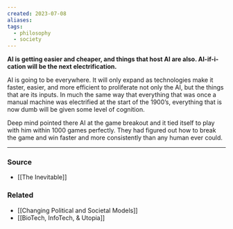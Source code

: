 ```yaml
---
created: 2023-07-08
aliases: 
tags:
  - philosophy
  - society
---
```

**AI is getting easier and cheaper, and things that host AI are also. AI-if-i-cation will be the next electrification.**

AI is going to be everywhere. It will only expand as technologies make it faster, easier, and more efficient to proliferate not only the AI, but the things that are its inputs. In much the same way that everything that was once a manual machine was electrified at the start of the 1900’s, everything that is now dumb will be given some level of cognition. 

Deep mind pointed there AI at the game breakout and it tied itself to play with him within 1000 games perfectly. They had figured out how to break the game and win faster and more consistently than any human ever could.

****
### Source
- [[The Inevitable]]

### Related
- [[Changing Political and Societal Models]] 
- [[BioTech, InfoTech, & Utopia]]
